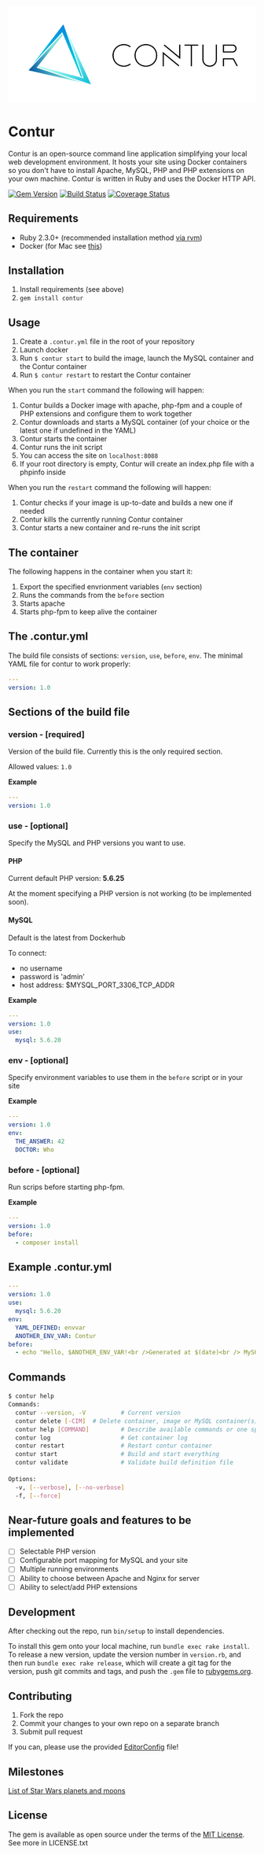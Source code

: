 ![Contur Logo](contur-logo.png)

# Contur
Contur is an open-source command line application simplifying your local web development environment. It hosts your site using Docker containers so you don't have to install Apache, MySQL, PHP and PHP extensions on your own machine. Contur is written in Ruby and uses the Docker HTTP API.

[![Gem Version](https://badge.fury.io/rb/contur.svg)](https://badge.fury.io/rb/contur)
[![Build Status](https://travis-ci.org/Cheppers/contur.svg?branch=master)](https://travis-ci.org/Cheppers/contur)
[![Coverage Status](https://coveralls.io/repos/github/Cheppers/contur/badge.svg?branch=master)](https://coveralls.io/github/Cheppers/contur?branch=master)

## Requirements
* Ruby 2.3.0+ (recommended installation method [via rvm](https://rvm.io/rvm/install))
* Docker (for Mac see [this](https://docs.docker.com/engine/installation/mac/#/docker-for-mac))

## Installation
1. Install requirements (see above)
2. `gem install contur`

## Usage
1. Create a `.contur.yml` file in the root of your repository
2. Launch docker
3. Run `$ contur start` to build the image, launch the MySQL container and the Contur container
4. Run `$ contur restart` to restart the Contur container

When you run the `start` command the following will happen:

1. Contur builds a Docker image with apache, php-fpm and a couple of PHP extensions and configure them to work together
2. Contur downloads and starts a MySQL container (of your choice or the latest one if undefined in the YAML)
3. Contur starts the container
4. Contur runs the init script
5. You can access the site on `localhost:8088`
6. If your root directory is empty, Contur will create an index.php file with a phpinfo inside

When you run the `restart` command the following will happen:

1. Contur checks if your image is up-to-date and builds a new one if needed
2. Contur kills the currently running Contur container
3. Contur starts a new container and re-runs the init script

## The container
The following happens in the container when you start it:

1. Export the specified envrionment variables (`env` section)
2. Runs the commands from the `before` section
3. Starts apache
4. Starts php-fpm to keep alive the container

## The .contur.yml
The build file consists of sections: `version`, `use`, `before`, `env`.
The minimal YAML file for contur to work properly:
```yaml
---
version: 1.0
```

## Sections of the build file
### version - [required]
Version of the build file. Currently this is the only required section.

Allowed values: `1.0`

**Example**
```yaml
---
version: 1.0
```

### use - [optional]
Specify the MySQL and PHP versions you want to use.

#### PHP
Current default PHP version: **5.6.25**

At the moment specifying a PHP version is not working (to be implemented soon).

#### MySQL
Default is the latest from Dockerhub

To connect:

* no username
* password is 'admin'
* host address: $MYSQL_PORT_3306_TCP_ADDR

**Example**
```yaml
---
version: 1.0
use:
  mysql: 5.6.20
```

### env - [optional]
Specify environment variables to use them in the `before` script or in your site

**Example**
```yaml
---
version: 1.0
env:
  THE_ANSWER: 42
  DOCTOR: Who
```

### before - [optional]
Run scrips before starting php-fpm.

**Example**
```yaml
---
version: 1.0
before:
  - composer install
```

## Example .contur.yml
```yaml
---
version: 1.0
use:
  mysql: 5.6.20
env:
  YAML_DEFINED: envvar
  ANOTHER_ENV_VAR: Contur
before:
  - echo "Hello, $ANOTHER_ENV_VAR!<br />Generated at $(date)<br /> MySQL version $MYSQL_ENV_MYSQL_VERSION" > /www/index.php
```

## Commands
```bash
$ contur help
Commands:
  contur --version, -V          # Current version
  contur delete [-CIM]  # Delete container, image or MySQL container(s)
  contur help [COMMAND]         # Describe available commands or one specific command
  contur log                    # Get container log
  contur restart                # Restart contur container
  contur start                  # Build and start everything
  contur validate               # Validate build definition file

Options:
  -v, [--verbose], [--no-verbose]
  -f, [--force]
```

## Near-future goals and features to be implemented
- [ ] Selectable PHP version
- [ ] Configurable port mapping for MySQL and your site
- [ ] Multiple running environments
- [ ] Ability to choose between Apache and Nginx for server
- [ ] Ability to select/add PHP extensions

## Development
After checking out the repo, run `bin/setup` to install dependencies.

To install this gem onto your local machine, run `bundle exec rake install`. To release a new version, update the version number in `version.rb`, and then run `bundle exec rake release`, which will create a git tag for the version, push git commits and tags, and push the `.gem` file to [rubygems.org](https://rubygems.org).

## Contributing
1. Fork the repo
2. Commit your changes to your own repo on a separate branch
3. Submit pull request

If you can, please use the provided [EditorConfig](http://editorconfig.org/) file!

## Milestones
[List of Star Wars planets and moons](https://en.wikipedia.org/wiki/List_of_Star_Wars_planets_and_moons)

## License
The gem is available as open source under the terms of the [MIT License](https://opensource.org/licenses/MIT). See more in LICENSE.txt
